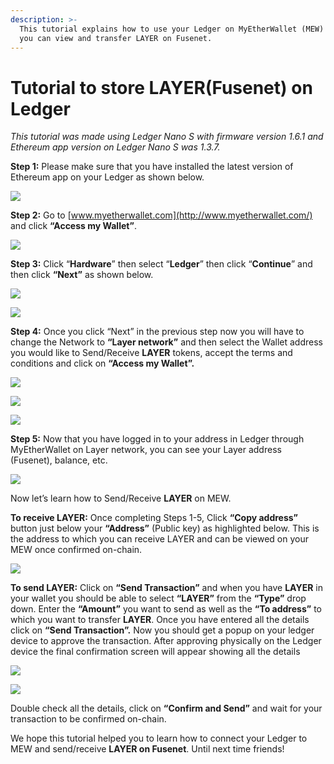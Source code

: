 ```yaml
---
description: >-
  This tutorial explains how to use your Ledger on MyEtherWallet (MEW) so that
  you can view and transfer LAYER on Fusenet.
---
```


# Tutorial to store LAYER\(Fusenet\) on Ledger



_This tutorial was made using Ledger Nano S with firmware version 1.6.1 and Ethereum app version on Ledger Nano S was 1.3.7._

**Step 1:** Please make sure that you have installed the latest version of Ethereum app on your Ledger as shown below.

![](../../.gitbook/assets/0%20%282%29.png)

**Step 2:** Go to [www.myetherwallet.com](http://www.myetherwallet.com/) and click **“Access my Wallet”**.

![](../../.gitbook/assets/1%20%285%29.png)

**Step 3:** Click “**Hardware**” then select “**Ledger**” then click “**Continue**” and then click **“Next”** as shown below.

![](../../.gitbook/assets/2%20%285%29.png)

![](../../.gitbook/assets/3%20%284%29.png)

**Step 4:** Once you click “Next” in the previous step now you will have to change the Network to **“Layer network”** and then select the Wallet address you would like to Send/Receive **LAYER** tokens, accept the terms and conditions and click on **“Access my Wallet”.**

![](../../.gitbook/assets/4%20%285%29.png)

![](../../.gitbook/assets/5%20%283%29.png)

![](../../.gitbook/assets/6%20%284%29.png)

**Step 5:** Now that you have logged in to your address in Ledger through MyEtherWallet on Layer network, you can see your Layer address \(Fusenet\), balance, etc.

![](../../.gitbook/assets/7%20%283%29.png)

Now let’s learn how to Send/Receive **LAYER** on MEW.

**To receive LAYER:** Once completing Steps 1-5, Click **“Copy address”** button just below your **“Address”** \(Public key\) as highlighted below. This is the address to which you can receive LAYER and can be viewed on your MEW once confirmed on-chain.

![](../../.gitbook/assets/8%20%283%29.png)

**To send LAYER:** Click on **“Send Transaction”** and when you have **LAYER** in your wallet you should be able to select **“LAYER”** from the **“Type”** drop down. Enter the **“Amount”** you want to send as well as the **“To address”** to which you want to transfer **LAYER**. Once you have entered all the details click on **“Send Transaction”.** Now you should get a popup on your ledger device to approve the transaction. After approving physically on the Ledger device the final confirmation screen will appear showing all the details

![](../../.gitbook/assets/9%20%283%29.png)

![](../../.gitbook/assets/10%20%283%29.png)

Double check all the details, click on **“Confirm and Send”** and wait for your transaction to be confirmed on-chain.

We hope this tutorial helped you to learn how to connect your Ledger to MEW and send/receive **LAYER on Fusenet**. Until next time friends!

